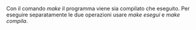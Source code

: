 Con il comando _make_ il programma viene sia compilato che eseguito. Per eseguire separatamente le due operazioni usare _make esegui_ e _make compila_.
